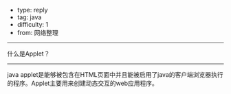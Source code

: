 - type: reply
- tag: java
- difficulty:  1
- from: 网络整理

--------

什么是Applet？

---------

java applet是能够被包含在HTML页面中并且能被启用了java的客户端浏览器执行的程序。Applet主要用来创建动态交互的web应用程序。

